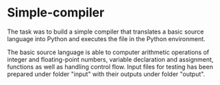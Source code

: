 # Simple-compiler
The task was to build a simple compiler that translates a basic source language into Python and executes the file in the Python environment. 

The basic source language is able to computer arithmetic operations of integer and floating-point numbers, variable declaration and assignment, functions as well as handling control flow. Input files for testing has been prepared under folder "input" with their outputs under folder "output".
